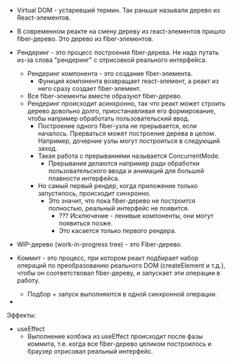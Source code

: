 * Virtual DOM - устаревший термин. Так раньше называли дерево из React-элементов.
* В современном реакте на смену дереву из react-элементов пришло fiber-дерево. Это дерево из fiber-элементов.



* Рендеринг - это процесс построения fiber-дерева. Не надо путать из-за слова "рендеринг" с отрисовкой реального интерфейса.
  * Рендеринг компонента - это создание fiber-элемента.
    * Функция компонента возвращает react-элемент, а реакт из него сразу создает fiber-элемент.
  * Все fiber-элементы вместе образуют fiber-дерево.
  * Рендеринг происходит асинхронно, так что реакт может строить дерево довольно долго, приостанавливая его формирование, чтобы например обработать пользовательский ввод.
    * Построение одного fiber-узла не прерывается, если началось. Прерваться может построение дерева в целом. Например, дочерние узлы могут построиться в следующий заход.
    * Такая работа с прерываниями называется ConcurrentMode.
      * Прерывания делаются например ради обработки пользовательского ввода и анимаций для большей плавности интерфейса.
    * Но самый первый рендер, когда приложение только запустилось, происходит синхронно.
      * Это значит, что пока fiber-дерево не построится полностью, реальный интерфейс не появится.
        * ??? Исключение - ленивые компоненты, они могут появиться позже.
        * Это касается только первого рендера.
* WIP-дерево (work-in-progress tree) - это Fiber-дерево.
* Коммит - это процесс, при котором реакт подбирает набор операций по преобразованию реального DOM (createElement и т.д.), чтобы он соответствовал fiber-дереву, и запускает эти операции в работу.
  * Подбор + запуск выполняются в одной синхронной операции.
* 



Эффекты:

* useEffect 
  * Выполнение колбэка из useEffect происходит после фазы коммита, т.е. когда все fiber-дерево целиком построилось и браузер отрисовал реальный интерфейс.